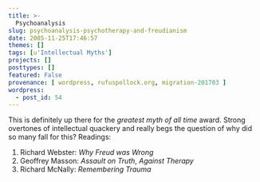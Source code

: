 ```yaml
---
title: >-
  Psychoanalysis
slug: psychoanalysis-psychotherapy-and-freudianism
date: 2005-11-25T17:46:57
themes: []
tags: [u'Intellectual Myths']
projects: []
posttypes: []
featured: False
provenance: [ wordpress, rufuspollock.org, migration-201703 ]
wordpress:
  - post_id: 54
---
```


<p>
  This is definitely up there for the <em>greatest myth of all time</em> award. Strong overtones of intellectual quackery and really begs the question of why did so many fall for this? Readings:</p>
<ol>
  <li>Richard Webster: <em>Why Freud was Wrong</em></li>
  <li>Geoffrey Masson: <em>Assault on Truth</em>, <em>Against Therapy</em></li>
  <li>Richard McNally: <em>Remembering Trauma</em></li>
</ol>

